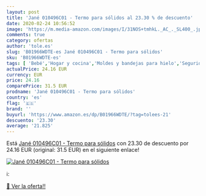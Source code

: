 ```yaml
---
layout: post
title: 'Jané 010496C01 - Termo para sólidos al 23.30 % de descuento'
date: 2020-02-24 10:56:52
image: 'https://m.media-amazon.com/images/I/31NOS+tmhkL._AC_._SL400_.jpg'
comments: true
category: ofertas
author: 'tole.es'
slug: 'B01966WDTE-es Jané 010496C01 - Termo para sólidos'
sku: 'B01966WDTE-es'
tags: [ 'Bebé','Hogar y cocina','Moldes y bandejas para hielo','Seguridad','Utensilios de bar','Utensilios de cocina','Vigilabebés','jané', ]
actualPrice: 24.16 EUR
currency: EUR
price: 24.16
comparePrice: 31.5 EUR
prodname: 'Jané 010496C01 - Termo para sólidos'
country: 'es'
flag: '🇪🇸'
brand: ''
buyurl: 'https://www.amazon.es/dp/B01966WDTE/?tag=tolees-21'
descuento: '23.30'
average: '21.825'
---
```


Está [Jané 010496C01 - Termo para sólidos](https://www.amazon.es/dp/B01966WDTE/?tag=tolees-21) con 23.30 de descuento por 24.16 EUR (original: 31.5 EUR) en el siguiente enlace!

[![Jané 010496C01 - Termo para sólidos](https://m.media-amazon.com/images/I/31NOS+tmhkL._AC_._SL400_.jpg)](https://www.amazon.es/dp/B01966WDTE/?tag=tolees-21)

ℹ️:


[🛒 Ver la oferta!!](https://www.amazon.es/dp/B01966WDTE/?tag=tolees-21)
